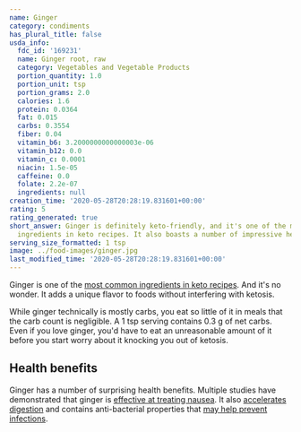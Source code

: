 ```yaml
---
name: Ginger
category: condiments
has_plural_title: false
usda_info:
  fdc_id: '169231'
  name: Ginger root, raw
  category: Vegetables and Vegetable Products
  portion_quantity: 1.0
  portion_unit: tsp
  portion_grams: 2.0
  calories: 1.6
  protein: 0.0364
  fat: 0.015
  carbs: 0.3554
  fiber: 0.04
  vitamin_b6: 3.2000000000000003e-06
  vitamin_b12: 0.0
  vitamin_c: 0.0001
  niacin: 1.5e-05
  caffeine: 0.0
  folate: 2.2e-07
  ingredients: null
creation_time: '2020-05-28T20:28:19.831601+00:00'
rating: 5
rating_generated: true
short_answer: Ginger is definitely keto-friendly, and it's one of the most popular
  ingredients in keto recipes. It also boasts a number of impressive health benefits.
serving_size_formatted: 1 tsp
image: ../food-images/ginger.jpg
last_modified_time: '2020-05-28T20:28:19.831601+00:00'
---
```

Ginger is one of the [most common ingredients in keto recipes](https://recipe-search.isitketo.org/?q=ginger). And it's no wonder. It adds a unique flavor to foods without interfering with ketosis.

While ginger technically is mostly carbs, you eat so little of it in meals that the carb count is negligible. A 1 tsp serving contains 0.3 g of net carbs. Even if you love ginger, you'd have to eat an unreasonable amount of it before you start worry about it knocking you out of ketosis.

## Health benefits

Ginger has a number of surprising health benefits. Multiple studies have demonstrated that ginger is [effective at treating nausea](https://pubmed.ncbi.nlm.nih.gov/10793599/). It also [accelerates digestion](https://www.ncbi.nlm.nih.gov/pmc/articles/PMC3016669/) and contains anti-bacterial properties that [may help prevent infections](https://www.ncbi.nlm.nih.gov/pmc/articles/PMC3609356/).
